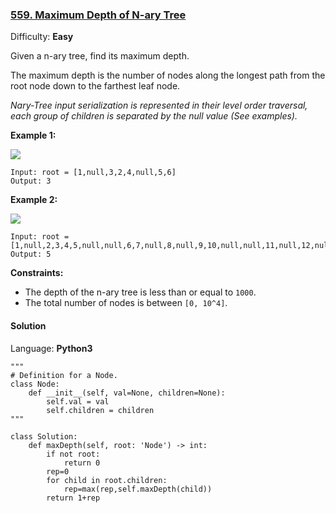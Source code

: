 ### [559\. Maximum Depth of N-ary Tree](https://leetcode.com/problems/maximum-depth-of-n-ary-tree/)

Difficulty: **Easy**


Given a n-ary tree, find its maximum depth.

The maximum depth is the number of nodes along the longest path from the root node down to the farthest leaf node.

_Nary-Tree input serialization is represented in their level order traversal, each group of children is separated by the null value (See examples)._

**Example 1:**

![](https://assets.leetcode.com/uploads/2018/10/12/narytreeexample.png)

```
Input: root = [1,null,3,2,4,null,5,6]
Output: 3
```

**Example 2:**

![](https://assets.leetcode.com/uploads/2019/11/08/sample_4_964.png)

```
Input: root = [1,null,2,3,4,5,null,null,6,7,null,8,null,9,10,null,null,11,null,12,null,13,null,null,14]
Output: 5
```

**Constraints:**

*   The depth of the n-ary tree is less than or equal to `1000`.
*   The total number of nodes is between `[0, 10^4]`.


#### Solution

Language: **Python3**

```python3
"""
# Definition for a Node.
class Node:
    def __init__(self, val=None, children=None):
        self.val = val
        self.children = children
"""
​
class Solution:
    def maxDepth(self, root: 'Node') -> int:
        if not root:
            return 0
        rep=0
        for child in root.children:
            rep=max(rep,self.maxDepth(child))
        return 1+rep
```